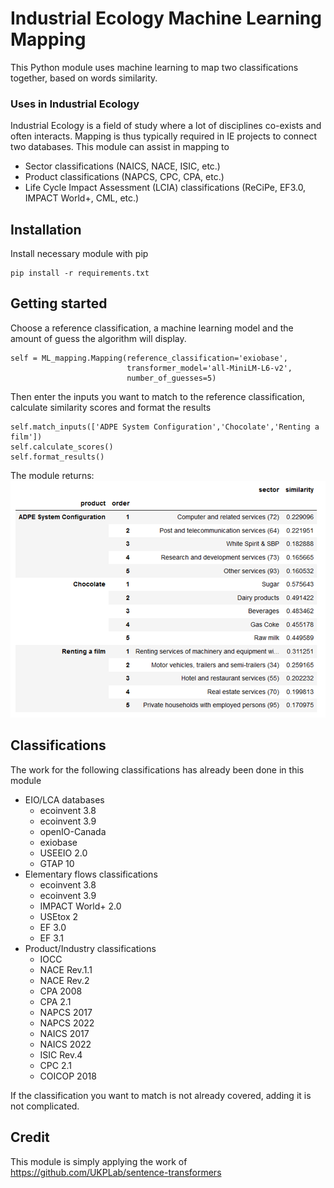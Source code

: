 # Industrial Ecology Machine Learning Mapping
This Python module uses machine learning to map two classifications together, based on words similarity.

### Uses in Industrial Ecology
Industrial Ecology is a field of study where a lot of disciplines co-exists and often interacts. Mapping is thus 
typically required in IE projects to connect two databases. This module can assist in mapping to
- Sector classifications (NAICS, NACE, ISIC, etc.)
- Product classifications (NAPCS, CPC, CPA, etc.)
- Life Cycle Impact Assessment (LCIA) classifications (ReCiPe, EF3.0, IMPACT World+, CML, etc.)

## Installation
Install necessary module with pip
~~~
pip install -r requirements.txt
~~~

## Getting started
Choose a reference classification, a machine learning model and the amount of guess the algorithm will display.
~~~
self = ML_mapping.Mapping(reference_classification='exiobase',
                          transformer_model='all-MiniLM-L6-v2',
                          number_of_guesses=5)
~~~

Then enter the inputs you want to match to the reference classification, calculate similarity scores and format the 
results
~~~
self.match_inputs(['ADPE System Configuration','Chocolate','Renting a film'])
self.calculate_scores()
self.format_results()
~~~

The module returns:
![img.png](image/demo_results.png)

## Classifications
The work for the following classifications has already been done in this module
- EIO/LCA databases
  - ecoinvent 3.8
  - ecoinvent 3.9
  - openIO-Canada
  - exiobase
  - USEEIO 2.0
  - GTAP 10
- Elementary flows classifications
  - ecoinvent 3.8
  - ecoinvent 3.9
  - IMPACT World+ 2.0
  - USEtox 2
  - EF 3.0
  - EF 3.1
- Product/Industry classifications
  - IOCC
  - NACE Rev.1.1
  - NACE Rev.2
  - CPA 2008
  - CPA 2.1
  - NAPCS 2017
  - NAPCS 2022
  - NAICS 2017
  - NAICS 2022
  - ISIC Rev.4
  - CPC 2.1
  - COICOP 2018

If the classification you want to match is not already covered, adding it is not complicated.

## Credit
This module is simply applying the work of https://github.com/UKPLab/sentence-transformers